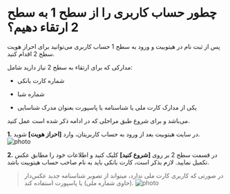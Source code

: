 # چطور حساب کاربری را از سطح 1 به سطح 2 ارتقاء دهیم؟

پس از ثبت نام در هیتوبیت و ورود به سطح 1 حساب کاربری می‌توانید برای احراز هویت سطح 2 اقدام کنید.

مدارکی که برای ارتقاء به سطح 2 نیاز دارید شامل:

-	شماره کارت بانکی
 
-	شماره شبا

-	یکی از مدارک کارت ملی یا شناسنامه یا پاسپورت بعنوان مدرک شناسایی

می‌باشد و برای شروع طبق مراحلی که در ادامه ذکر شده است عمل کنید.

**1.** در سایت هیتوبیت بعد از ورود به حساب کاربریتان، وارد **[احراز هویت]** شوید.
![photo]()


**2.**  در قسمت سطح 2 بر روی **[شروع کنید]** کلیک کنید و اطلاعات خود را مطابق عکس تکمیل نمایید. لازم بذکر است، کارت بانکی باید به نام صاحب حساب هیتوبیت باشد.

> در صورتی که کاربری کارت ملی ندارد، میتواند از تصویر شناسنامه جدید عکس‌دار (حاوی شماره ملی) یا پاسپورت استفاده کند.
![photo]()
